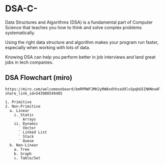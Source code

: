 # DSA-C-
Data Structures and Algorithms (DSA) is a fundamental part of Computer Science that teaches you how to think and solve complex problems systematically.


Using the right data structure and algorithm makes your program run faster, especially when working with lots of data.

Knowing DSA can help you perform better in job interviews and land great jobs in tech companies.


## DSA Flowchart (miro)
``` 
https://miro.com/welcomeonboard/bmRPRWFJMHJyRW8xdVhzaU9lcGpqbG5INHNna0lneENoc3F4SUZGMkVpa0U0akN6V2ZGUVBrUHRieW4wZzZiN3wzNDU4NzY0NTkxNTA1NDgyODAzfDI=?share_link_id=543980549485

```

``` # Learn DSA
1. Primitive
2. Non-Primitive
  a. Linear
    i. Static
      ` Arrays
    ii. Dynamic
      ` Vector
      ` Linked List
      ` Stack
      ` Queue
  b. Non-Linear
    a. Tree
    b. Graph
    c. Table/Set
``` 
